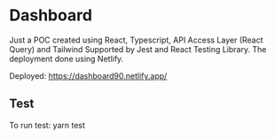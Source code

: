 # Dashboard

Just a POC created using React, Typescript, API Access Layer (React Query) and Tailwind
Supported by Jest and React Testing Library. The deployment done using Netlify.

Deployed: https://dashboard90.netlify.app/

## Test

To run test:
yarn test
